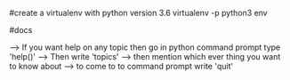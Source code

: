 #create a virtualenv with python version 3.6
virtualenv -p python3 env

#docs

--> If you want help on any topic then go in python command prompt type 'help()'
--> Then write 'topics'
--> then mention which ever thing you want to know about 
--> to come to to command prompt write 'quit'

